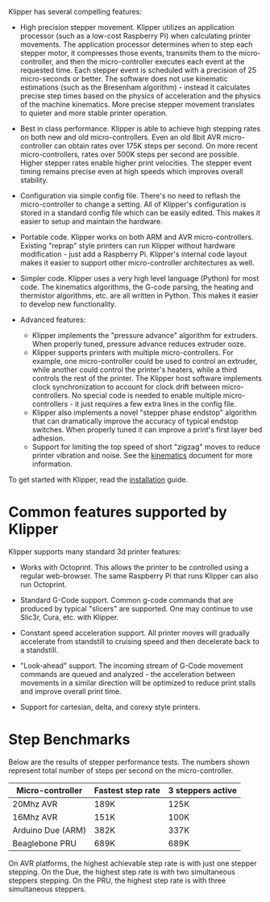 Klipper has several compelling features:

* High precision stepper movement. Klipper utilizes an application
  processor (such as a low-cost Raspberry Pi) when calculating printer
  movements. The application processor determines when to step each
  stepper motor, it compresses those events, transmits them to the
  micro-controller, and then the micro-controller executes each event
  at the requested time. Each stepper event is scheduled with a
  precision of 25 micro-seconds or better. The software does not use
  kinematic estimations (such as the Bresenham algorithm) - instead it
  calculates precise step times based on the physics of acceleration
  and the physics of the machine kinematics. More precise stepper
  movement translates to quieter and more stable printer operation.

* Best in class performance. Klipper is able to achieve high stepping
  rates on both new and old micro-controllers. Even an old 8bit AVR
  micro-controller can obtain rates over 175K steps per second. On
  more recent micro-controllers, rates over 500K steps per second are
  possible. Higher stepper rates enable higher print velocities. The
  stepper event timing remains precise even at high speeds which
  improves overall stability.

* Configuration via simple config file. There's no need to reflash the
  micro-controller to change a setting. All of Klipper's configuration
  is stored in a standard config file which can be easily edited. This
  makes it easier to setup and maintain the hardware.

* Portable code. Klipper works on both ARM and AVR
  micro-controllers. Existing "reprap" style printers can run Klipper
  without hardware modification - just add a Raspberry Pi. Klipper's
  internal code layout makes it easier to support other
  micro-controller architectures as well.

* Simpler code. Klipper uses a very high level language (Python) for
  most code. The kinematics algorithms, the G-code parsing, the
  heating and thermistor algorithms, etc. are all written in
  Python. This makes it easier to develop new functionality.

* Advanced features:
  * Klipper implements the "pressure advance" algorithm for
    extruders. When properly tuned, pressure advance reduces extruder
    ooze.
  * Klipper supports printers with multiple micro-controllers. For
    example, one micro-controller could be used to control an
    extruder, while another could control the printer's heaters, while
    a third controls the rest of the printer. The Klipper host
    software implements clock synchronization to account for clock
    drift between micro-controllers. No special code is needed to
    enable multiple micro-controllers - it just requires a few extra
    lines in the config file.
  * Klipper also implements a novel "stepper phase endstop" algorithm
    that can dramatically improve the accuracy of typical endstop
    switches. When properly tuned it can improve a print's first layer
    bed adhesion.
  * Support for limiting the top speed of short "zigzag" moves to
    reduce printer vibration and noise. See the
    [kinematics](Kinematics.md) document for more information.

To get started with Klipper, read the [installation](Installation.md)
guide.

Common features supported by Klipper
====================================

Klipper supports many standard 3d printer features:

* Works with Octoprint. This allows the printer to be controlled using
  a regular web-browser. The same Raspberry Pi that runs Klipper can
  also run Octoprint.

* Standard G-Code support. Common g-code commands that are produced by
  typical "slicers" are supported. One may continue to use Slic3r,
  Cura, etc. with Klipper.

* Constant speed acceleration support. All printer moves will
  gradually accelerate from standstill to cruising speed and then
  decelerate back to a standstill.

* "Look-ahead" support. The incoming stream of G-Code movement
  commands are queued and analyzed - the acceleration between
  movements in a similar direction will be optimized to reduce print
  stalls and improve overall print time.

* Support for cartesian, delta, and corexy style printers.

Step Benchmarks
===============

Below are the results of stepper performance tests. The numbers shown
represent total number of steps per second on the micro-controller.

| Micro-controller  | Fastest step rate | 3 steppers active |
| ----------------- | ----------------- | ----------------- |
| 20Mhz AVR         | 189K              | 125K              |
| 16Mhz AVR         | 151K              | 100K              |
| Arduino Due (ARM) | 382K              | 337K              |
| Beaglebone PRU    | 689K              | 689K              |

On AVR platforms, the highest achievable step rate is with just one
stepper stepping. On the Due, the highest step rate is with two
simultaneous steppers stepping. On the PRU, the highest step rate is
with three simultaneous steppers.
